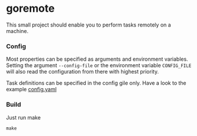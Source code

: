 # goremote

This small project should enable you to perform tasks remotely on a machine.

### Config

Most properties can be specified as arguments and environment variables. Setting the argument `--config-file` or the environment variable `CONFIG_FILE` will also read the configuration from there with highest priority.

Task definitions can be specified in the config gile only.
Have a look to the example [config.yaml](./example/config.yaml)

### Build
Just run make
```
make
```